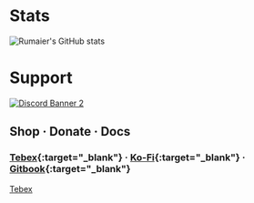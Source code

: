 # Stats
![Rumaier's GitHub stats](https://github-readme-stats.vercel.app/api?username=rumaier&show_icons=true&hide=contribs,prs&theme=material-palenight)

# Support
<a href='https://discord.gg/8TzrRRheV5'>![Discord Banner 2](https://discordapp.com/api/guilds/1223124665183240212/widget.png?style=banner3)</a>

## Shop · Donate · Docs
### [Tebex](https://r-scripts.tebex.io/){:target="_blank"}  ·  [Ko-Fi](https://ko-fi.com/rumaier){:target="_blank"} · [Gitbook](https://r-scripts-1.gitbook.io/r_scripts-docs.){:target="_blank"}
<a href="[http://example.com/](https://r-scripts.tebex.io/)" target="_blank">Tebex</a>

<!---
rumaier/rumaier is a ✨ special ✨ repository because its `README.md` (this file) appears on your GitHub profile.
You can click the Preview link to take a look at your changes.
---> 
